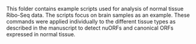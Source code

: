 This folder contains example scripts used for analysis of normal tissue Ribo-Seq data.
The scripts focus on brain samples as an example. These commands were applied individually
to the different tissue types as described in the manuscript to detect nuORFs and canonical
ORFs expressed in normal tissue.  

